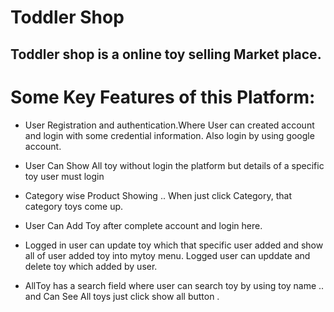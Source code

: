
# Toddler Shop
## Toddler shop is a online toy selling Market place.
# Some Key Features of this Platform:

* User Registration and authentication.Where User can created account and login with some credential information. Also login by using google account.

* User Can Show All toy without login the platform but details of a specific toy user must login

* Category wise Product Showing .. When just click Category, that category toys come up.

* User Can Add Toy after complete account and login here.

 * Logged in user can update toy which that specific user added and show all of user added toy into mytoy menu. Logged user can upddate and delete toy which added by user.
 * AllToy has a search field where user can search toy by using toy name .. and Can See All toys just click show all button .